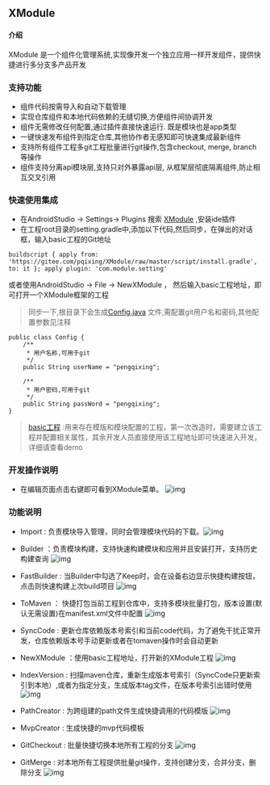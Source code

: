 ##  XModule
#### 介绍
XModule 是一个组件化管理系统,实现像开发一个独立应用一样开发组件，提供快捷进行多分支多产品开发


### 支持功能
* 组件代码按需导入和自动下载管理
* 实现仓库组件和本地代码依赖的无缝切换,方便组件间协调开发
* 组件无需修改任何配置,通过插件直接快速运行. 既是模块也是app类型
* 一键快速发布组件到指定仓库,其他协作者无感知即可快速集成最新组件
* 支持所有组件工程多git工程批量进行git操作,包含checkout, merge, branch等操作
* 组件支持分离api模块层,支持只对外暴露api层, 从框架层彻底隔离组件,防止相互交叉引用
  
  
### 快速使用集成
* 在AndroidStudio -> Settings-> Plugins 搜索 [XModule](https://plugins.jetbrains.com/plugin/14829-xmodule) ,安装ide插件
* 在工程root目录的setting.gradle中,添加以下代码,然后同步，在弹出的对话框，输入basic工程的Git地址
```
buildscript { apply from: 'https://gitee.com/pqixing/XModule/raw/master/script/install.gradle', to: it }; apply plugin: 'com.module.setting'
```

或者使用AndroidStudio -> File -> NewXModule ， 然后输入basic工程地址，即可打开一个XModule框架的工程
> 同步一下,根目录下会生成[Config.java](tools/src/main/java/com/pqixing/Config.java) 文件,需配置git用户名和密码,其他配置参数见注释
```
public class Config {
    /**
     * 用户名称,可用于git
     */
    public String userName = "pengqixing";

    /**
     * 用户密码,可用于git
     */
    public String passWord = "pengqixing";
}
```
> [basic工程](https://github.com/pqixing/x_basic.git) :用来存在模版和模块配置的工程，第一次改造时，需要建立该工程并配置相关属性，其余开发人员直接使用该工程地址即可快速进入开发。详细请查看demo

### 开发操作说明 
* 在编辑页面点击右键即可看到XModule菜单。 ![img](imgs/xmodule.png) 
### 功能说明
* Import : 负责模块导入管理，同时会管理模块代码的下载。![img](imgs/import.png) 
 
* Builder ：负责模块构建，支持快速构建模块和应用并且安装打开，支持历史构建查询 ![img](imgs/builder.png)
* FastBuilder : 当Builder中勾选了Keep时，会在设备右边显示快捷构建按钮，点击则快速构建上次build项目  ![img](imgs/fastbuilder.png)
* ToMaven ： 快捷打包当前工程到仓库中，支持多模块批量打包，版本设置(默认无需设置)在manifest.xml文件中配置 ![img](imgs/tomaven.png) 
* SyncCode : 更新仓库依赖版本号索引和当前code代码，为了避免干扰正常开发，仓库依赖版本号手动更新或者在tomaven操作时会自动更新
* NewXModule ：使用basic工程地址，打开新的XModule工程 ![img](imgs/newxmodule.png)
* IndexVersion : 扫描maven仓库，重新生成版本号索引（SyncCode只更新索引到本地）,或者为指定分支，生成版本tag文件，在版本号索引出错时使用 ![img](imgs/indexversion.png)
* PathCreator : 为跨组建的path文件生成快捷调用的代码模版 ![img](imgs/newxmodule.png)
* MvpCreator : 生成快捷的mvp代码模板
* GitCheckout : 批量快捷切换本地所有工程的分支  ![img](imgs/gitcheckout.png)
* GitMerge : 对本地所有工程提供批量git操作，支持创建分支，合并分支，删除分支 ![img](imgs/gitmerge.png)
  




